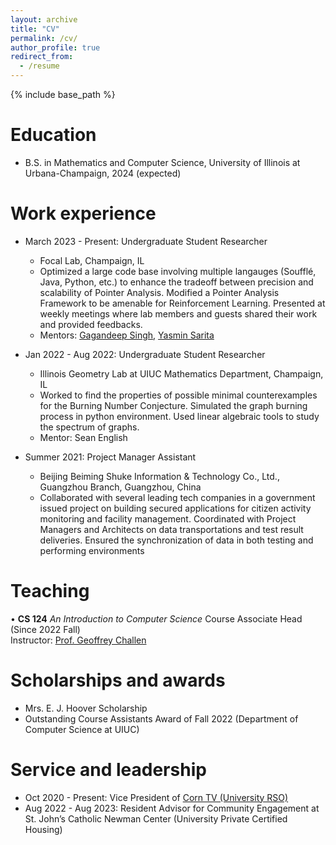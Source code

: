 ```yaml
---
layout: archive
title: "CV"
permalink: /cv/
author_profile: true
redirect_from:
  - /resume
---
```


{% include base_path %}

Education
======
* B.S. in Mathematics and Computer Science, University of Illinois at Urbana-Champaign, 2024 (expected)

Work experience
======
* March 2023 - Present: Undergraduate Student Researcher
  * Focal Lab, Champaign, IL
  * Optimized a large code base involving multiple langauges (Soufflé, Java, Python, etc.) to enhance the tradeoff between precision and scalability of Pointer Analysis. Modified a Pointer Analysis Framework to be amenable for Reinforcement Learning. Presented at weekly meetings where lab members and guests shared their work and provided feedbacks.
  * Mentors: [Gagandeep Singh](https://ggndpsngh.github.io/), [Yasmin Sarita](https://yasminsarita.com/)

* Jan 2022 - Aug 2022: Undergraduate Student Researcher
  * Illinois Geometry Lab at UIUC Mathematics Department, Champaign, IL
  * Worked to find the properties of possible minimal counterexamples for the Burning Number Conjecture. Simulated the graph burning process in python environment. Used linear algebraic tools to study the spectrum of graphs.
  * Mentor: Sean English

* Summer 2021: Project Manager Assistant
  * Beijing Beiming Shuke Information & Technology Co., Ltd., Guangzhou Branch, Guangzhou, China
  * Collaborated with several leading tech companies in a government issued project on building secured applications for citizen activity monitoring and facility management. Coordinated with Project Managers and Architects on data transportations and test result deliveries. Ensured the synchronization of data in both testing and performing environments
  
<!-- Skills
======
* Skill 1
* Skill 2
  * Sub-skill 2.1
  * Sub-skill 2.2
  * Sub-skill 2.3
* Skill 3 -->

<!-- Publications
======
  <ul>{% for post in site.publications %}
    {% include archive-single-cv.html %}
  {% endfor %}</ul> -->
  
<!-- Talks
======
  <ul>{% for post in site.talks %}
    {% include archive-single-talk-cv.html %}
  {% endfor %}</ul> -->
  
Teaching
======
  • **CS 124** *An Introduction to Computer Science* Course Associate Head (Since 2022 Fall)  
  Instructor: [Prof. Geoffrey Challen](https://www.geoffreychallen.com/)
  
Scholarships and awards
======
* Mrs. E. J. Hoover Scholarship
* Outstanding Course Assistants Award of Fall 2022 (Department of Computer Science at UIUC)

Service and leadership
======
* Oct 2020 - Present: Vice President of [Corn TV (University RSO)](https://www.youtube.com/channel/UCjMbIxvnViflb12nVl_A7pg)
* Aug 2022 - Aug 2023: Resident Advisor for Community Engagement at St. John’s Catholic Newman Center (University Private Certified Housing)